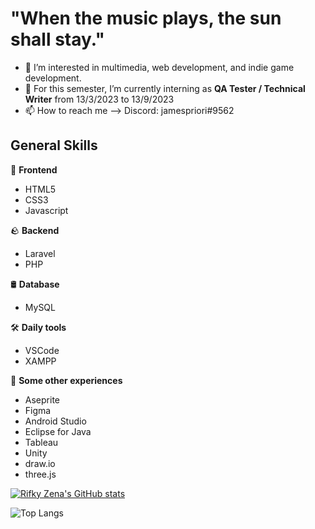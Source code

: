 # "When the music plays, the sun shall stay."

- 👀 I’m interested in multimedia, web development, and indie game development.
- 🌱 For this semester, I’m currently interning as **QA Tester / Technical Writer** from 13/3/2023 to 13/9/2023
- 📫 How to reach me --> Discord: jamespriori#9562

## General Skills
🌱 **Frontend**
- HTML5
- CSS3
- Javascript

🪨 **Backend**
- Laravel
- PHP

🛢️ **Database**
- MySQL

🛠️ **Daily tools**
- VSCode
- XAMPP

🤷 **Some other experiences**
- Aseprite
- Figma
- Android Studio
- Eclipse for Java
- Tableau
- Unity
- draw.io
- three.js


[![Rifky Zena's GitHub stats](https://github-readme-stats.vercel.app/api?username=rifkyzena&theme=tokyonight)](https://github.com/rifkyzena/github-readme-stats)

![Top Langs](https://github-readme-stats.vercel.app/api/top-langs/?username=rifkyzena&theme=tokyonight)

<!---
rifkyzena1488/rifkyzena1488 is a ✨ special ✨ repository because its `README.md` (this file) appears on your GitHub profile.
You can click the Preview link to take a look at your changes.
--->
